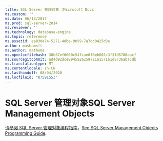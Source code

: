 ```yaml
---
title: SQL Server 管理对象 |Microsoft Docs
ms.custom: ''
ms.date: 06/13/2017
ms.prod: sql-server-2014
ms.reviewer: ''
ms.technology: database-engine
ms.topic: reference
ms.assetid: ea830e74-5271-48be-9099-7a7dc8425d9e
author: mashamsft
ms.author: mathoma
ms.openlocfilehash: 38b67ef6660c54fcae0f8eb002c3f3fd5700aacf
ms.sourcegitcommit: ad4d92dce894592a259721a1571b1d8736abacdb
ms.translationtype: MT
ms.contentlocale: zh-CN
ms.lasthandoff: 08/04/2020
ms.locfileid: "87591553"
---
```

# <a name="sql-server-management-objects"></a><span data-ttu-id="11652-102">SQL Server 管理对象</span><span class="sxs-lookup"><span data-stu-id="11652-102">SQL Server Management Objects</span></span>

<span data-ttu-id="11652-103">[请参阅 SQL Server 管理对象编程指南](../../relational-databases/server-management-objects-smo/sql-server-management-objects-smo-programming-guide.md)。</span><span class="sxs-lookup"><span data-stu-id="11652-103">[See SQL Server Management Objects Programming Guide](../../relational-databases/server-management-objects-smo/sql-server-management-objects-smo-programming-guide.md).</span></span>
